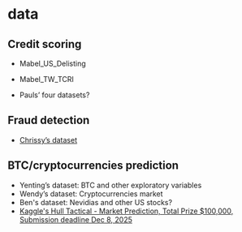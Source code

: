 # data

## Credit scoring
- Mabel_US_Delisting
- Mabel_TW_TCRI

- Pauls’ four datasets?

## Fraud detection

- [Chrissy’s dataset](https://www.kaggle.com/datasets/computingvictor/transactions-fraud-datasets?resource=download)

## BTC/cryptocurrencies prediction

- Yenting’s dataset: BTC and other exploratory variables
- Wendy’s dataset: Cryptocurrencies market
- Ben's dataset: Nevidias and other US stocks?
- [Kaggle's Hull Tactical - Market Prediction, Total Prize $100,000, Submission deadline Dec 8, 2025](https://www.kaggle.com/competitions/hull-tactical-market-prediction/?utm_medium=email&utm_source=gamma&utm_campaign=comp-hullmarketprediction-2025)
